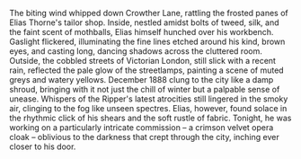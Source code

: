 The biting wind whipped down Crowther Lane, rattling the frosted panes of Elias Thorne's tailor shop. Inside, nestled amidst bolts of tweed, silk, and the faint scent of mothballs, Elias himself hunched over his workbench.  Gaslight flickered, illuminating the fine lines etched around his kind, brown eyes, and casting long, dancing shadows across the cluttered room.  Outside, the cobbled streets of Victorian London, still slick with a recent rain, reflected the pale glow of the streetlamps, painting a scene of muted greys and watery yellows.  December 1888 clung to the city like a damp shroud, bringing with it not just the chill of winter but a palpable sense of unease.  Whispers of the Ripper's latest atrocities still lingered in the smoky air, clinging to the fog like unseen spectres.  Elias, however, found solace in the rhythmic click of his shears and the soft rustle of fabric. Tonight, he was working on a particularly intricate commission – a crimson velvet opera cloak – oblivious to the darkness that crept through the city, inching ever closer to his door.
